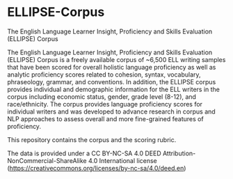 # ELLIPSE-Corpus

The English Language Learner Insight, Proficiency and Skills Evaluation (ELLIPSE) Corpus

The English Language Learner Insight, Proficiency and Skills Evaluation (ELLIPSE) Corpus is a freely available corpus of ~6,500 ELL writing samples that have been scored for overall holistic language proficiency as well as analytic proficiency scores related to cohesion, syntax, vocabulary, phraseology, grammar, and conventions. In addition, the ELLIPSE corpus provides individual and demographic information for the ELL writers in the corpus including economic status, gender, grade level (8-12), and race/ethnicity. The corpus provides language proficiency scores for individual writers and was developed to advance research in corpus and NLP approaches to assess overall and more fine-grained features of proficiency. 

This repository contains the corpus and the scoring rubric.

The data is provided under a CC BY-NC-SA 4.0 DEED Attribution-NonCommercial-ShareAlike 4.0 International license (https://creativecommons.org/licenses/by-nc-sa/4.0/deed.en)
